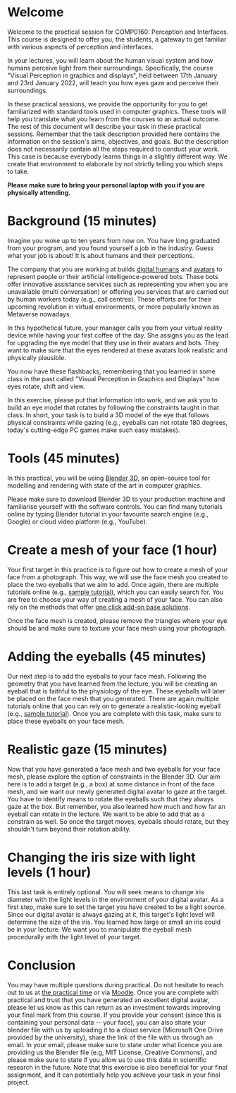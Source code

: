 # Welcome
Welcome to the practical session for COMP0160: Perception and Interfaces. This course is designed to offer you, the students, a gateway to get familiar with various aspects of perception and interfaces.

In your lectures, you will learn about the human visual system and how humans perceive light from their surroundings.
Specifically, the course "Visual Perception in graphics and displays", held between 17th January and 23rd January 2022, will teach you how eyes gaze and perceive their surroundings. 

In these practical sessions, we provide the opportunity for you to get familiarized with standard tools used in computer graphics. 
These tools will help you translate what you learn from the courses to an actual outcome.
The rest of this document will describe your task in these practical sessions.
Remember that the task description provided here contains the information on the session's aims, objectives, and goals.
But the description does not necessarily contain all the steps required to conduct your work.
This case is because everybody learns things in a slightly different way.
We create that environment to elaborate by not strictly telling you which steps to take.

**Please make sure to bring your personal laptop with you if you are physically attending.**

# Background (15 minutes)

Imagine you woke up to ten years from now on.
You have long graduated from your program, and you found yourself a job in the industry.
Guess what your job is about!
It is about humans and their perceptions.

The company that you are working at builds [digital humans](https://www.theverge.com/tldr/22821377/digital-human-as-a-service-kddi-mawari) and [avatars](https://www.theverge.com/2021/11/2/22758974/microsoft-teams-metaverse-mesh-3d-avatars-meetings-features) to represent people or their artificial intelligence-powered bots.
These bots offer innovative assistance services such as representing you when you are unavailable (multi conversation) or offering you services that are carried out by human workers today (e.g., call centres).
These efforts are for their upcoming revolution in virtual environments, or more popularly known as Metaverse nowadays.

In this hypothetical future, your manager calls you from your virtual reality device while having your first coffee of the day.
She assigns you as the lead for upgrading the eye model that they use in their avatars and bots.
They want to make sure that the eyes rendered at these avatars look realistic and physically plausible.

You now have these flashbacks, remembering that you learned in some class in the past called "Visual Perception in Graphics and Displays" how eyes rotate, shift and view.

In this exercise, please put that information into work, and we ask you to build an eye model that rotates by following the constraints taught in that class.
In short, your task is to build a 3D model of the eye that follows physical constraints while gazing (e.g., eyeballs can not rotate 180 degrees, today's cutting-edge PC games make such easy mistakes).

# Tools (45 minutes)
In this practical, you will be using [Blender 3D](https://blender.org), an open-source tool for modelling and rendering with state of the art in computer graphics.

Please make sure to download Blender 3D to your production machine and familiarise yourself with the software controls.
You can find many tutorials online by typing Blender tutorial in your favourite search engine (e.g., Google) or cloud video platform (e.g., YouTube).

# Create a mesh of your face (1 hour)
Your first target in this practice is to figure out how to create a mesh of your face from a photograph.
This way, we will use the face mesh you created to place the two eyeballs that we aim to add.
Once again, there are multiple tutorials online (e.g., [sample tutorial](https://www.youtube.com/watch?v=5WH7s-IPIeM)), which you can easily search for.
You are free to choose your way of creating a mesh of your face.
You can also rely on the methods that offer [one click add-on base solutions](https://www.youtube.com/watch?v=cgMqNkVSKdA).

Once the face mesh is created, please remove the triangles where your eye should be and make sure to texture your face mesh using your photograph.

# Adding the eyeballs (45 minutes)
Our next step is to add the eyeballs to your face mesh.
Following the geometry that you have learned from the lecture, you will be creating an eyeball that is faithful to the physiology of the eye.
These eyeballs will later be placed on the face mesh that you generated.
There are again multiple tutorials online that you can rely on to generate a realistic-looking eyeball (e.g., [sample tutorial](https://www.youtube.com/watch?v=JcHX4AT1vtg)).
Once you are complete with this task, make sure to place these eyeballs on your face mesh.

# Realistic gaze (15 minutes)
Now that you have generated a face mesh and two eyeballs for your face mesh, please explore the option of constraints in the Blender 3D.
Our aim here is to add a target (e.g., a box) at some distance in front of the face mesh, and we want our newly generated digital avatar to gaze at the target.
You have to identify means to rotate the eyeballs such that they always gaze at the box.
But remember, you also learned how much and how far an eyeball can rotate in the lecture.
We want to be able to add that as a constrain as well.
So once the target moves, eyeballs should rotate, but they shouldn't turn beyond their rotation ability.

# Changing the iris size with light levels (1 hour)
This last task is entirely optional.
You will seek means to change iris diameter with the light levels in the environment of your digital avatar.
As a first step, make sure to set the target you have created to be a light source.
Since our digital avatar is always gazing at it, this target's light level will determine the size of the iris.
You learned how large or small an iris could be in your lecture.
We want you to manipulate the eyeball mesh procedurally with the light level of your target.

# Conclusion
You may have multiple questions during practical.
Do not hesitate to reach out to us at [the practical time](https://complightlab.com/teaching/comp0160_perception_and_interfaces/#practical) or via [Moodle](https://moodle.ucl.ac.uk/).
Once you are complete with practical and trust that you have generated an excellent digital avatar, please let us know as this can return as an investment towards improving your final mark from this course.
If you provide your consent (since this is containing your personal data -- your face), you can also share your blender file with us by uploading it to a cloud service (Microsoft One Drive provided by the university), share the link of the file with us through an email. 
In your email, please make sure to state under what licence you are providing us the Blender file (e.g, MIT License, Creative Commons), and please make sure to state if you allow us to use this data in scientific research in the future.
Note that this exercise is also beneficial for your final assignment, and it can potentially help you achieve your task in your final project.


